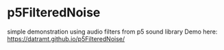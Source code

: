 # p5FilteredNoise

simple demonstration using audio filters from p5 sound library
Demo here: https://datramt.github.io/p5FilteredNoise/
